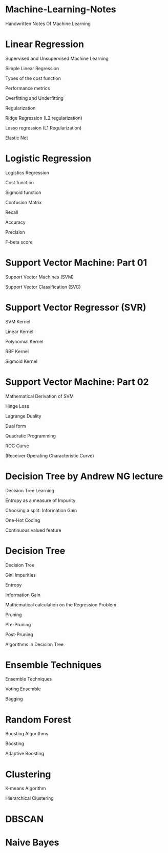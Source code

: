 # Machine-Learning-Notes
Handwritten Notes Of Machine Learning


# Linear Regression

Supervised and Unsupervised Machine Learning

Simple Linear Regression

Types of the cost function

Performance metrics

Overfitting and Underfitting

Regularization

Ridge Regression (L2 regularization)

Lasso regression (L1 Regularization)

Elastic Net

# Logistic Regression

Logistics Regression

Cost function

Sigmoid function

Confusion Matrix

Recall

Accuracy

Precision

F-beta score

# Support Vector Machine: Part 01

Support Vector Machines (SVM)

Support Vector Classification (SVC)

# Support Vector Regressor (SVR)

SVM Kernel

Linear Kernel

Polynomial Kernel

RBF Kernel

Sigmoid Kernel

# Support Vector Machine: Part 02

Mathematical Derivation of SVM

Hinge Loss

Lagrange Duality

Dual form

Quadratic Programming

ROC Curve

(Receiver Operating Characteristic Curve)



# Decision Tree by Andrew NG lecture

Decision Tree Learning

Entropy as a measure of Impurity

Choosing a split: Information Gain

One-Hot Coding

Continuous valued feature

# Decision Tree

Decision Tree

Gini Impurities

Entropy

Information Gain

Mathematical calculation on the Regression Problem

Pruning

Pre-Pruning

Post-Pruning

Algorithms in Decision Tree

# Ensemble Techniques

Ensemble Techniques

Voting Ensemble

Bagging

# Random Forest

Boosting Algorithms

Boosting

Adaptive Boosting 


# Clustering

K-means Algorithm

Hierarchical Clustering


# DBSCAN

# Naive Bayes
